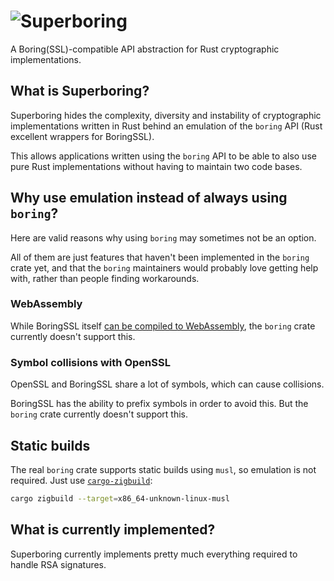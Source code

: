 # ![Superboring](https://raw.github.com/jedisct1/rust-superboring/master/logo.png)

A Boring(SSL)-compatible API abstraction for Rust cryptographic implementations.

## What is Superboring?

Superboring hides the complexity, diversity and instability of cryptographic implementations written in Rust behind an emulation of the `boring` API (Rust excellent wrappers for BoringSSL).

This allows applications written using the `boring` API to be able to also use pure Rust implementations without having to maintain two code bases.

## Why use emulation instead of always using `boring`?

Here are valid reasons why using `boring` may sometimes not be an option.

All of them are just features that haven't been implemented in the `boring` crate yet, and that the `boring` maintainers would probably love getting help with, rather than people finding workarounds.

### WebAssembly

While BoringSSL itself [can be compiled to WebAssembly](https://github.com/jedisct1/boringssl-wasm), the `boring` crate currently doesn't support this.

### Symbol collisions with OpenSSL

OpenSSL and BoringSSL share a lot of symbols, which can cause collisions.

BoringSSL has the ability to prefix symbols in order to avoid this. But the `boring` crate currently doesn't support this.

## Static builds

The real `boring` crate supports static builds using `musl`, so emulation is not required. Just use [`cargo-zigbuild`](https://github.com/rust-cross/cargo-zigbuild):

```sh
cargo zigbuild --target=x86_64-unknown-linux-musl
```

## What is currently implemented?

Superboring currently implements pretty much everything required to handle RSA signatures.